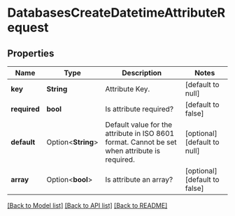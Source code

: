 # DatabasesCreateDatetimeAttributeRequest

## Properties

Name | Type | Description | Notes
------------ | ------------- | ------------- | -------------
**key** | **String** | Attribute Key. | [default to null]
**required** | **bool** | Is attribute required? | [default to false]
**default** | Option<**String**> | Default value for the attribute in ISO 8601 format. Cannot be set when attribute is required. | [optional][default to null]
**array** | Option<**bool**> | Is attribute an array? | [optional][default to false]

[[Back to Model list]](../README.md#documentation-for-models) [[Back to API list]](../README.md#documentation-for-api-endpoints) [[Back to README]](../README.md)


